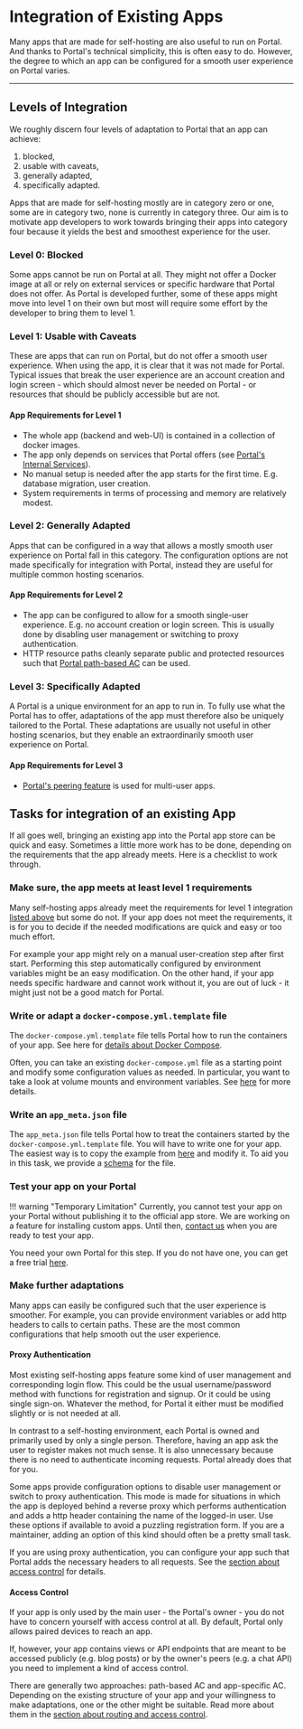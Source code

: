 # Integration of Existing Apps

Many apps that are made for self-hosting are also useful to run on Portal.
And thanks to Portal's technical simplicity, this is often easy to do.
However, the degree to which an app can be configured for a smooth user experience on Portal varies.

---

## Levels of Integration

We roughly discern four levels of adaptation to Portal that an app can achieve:

1. blocked, 
1. usable with caveats, 
1. generally adapted, 
1. specifically adapted.

Apps that are made for self-hosting mostly are in category zero or one, some are in category two, none is currently in category three.
Our aim is to motivate app developers to work towards bringing their apps into category four
because it yields the best and smoothest experience for the user.

### Level 0: Blocked

Some apps cannot be run on Portal at all.
They might not offer a Docker image at all or rely on external services or specific hardware that Portal does not offer.
As Portal is developed further, some of these apps might move into level 1 on their own
but most will require some effort by the developer to bring them to level 1.

### Level 1: Usable with Caveats

These are apps that can run on Portal, but do not offer a smooth user experience.
When using the app, it is clear that it was not made for Portal.
Typical issues that break the user experience are an account creation and login screen - which should almost never be needed on Portal -
or resources that should be publicly accessible but are not.

#### App Requirements for Level 1

* The whole app (backend and web-UI) is contained in a collection of docker images.
* The app only depends on services that Portal offers (see [Portal's Internal Services](internal_services.md)).
* No manual setup is needed after the app starts for the first time. E.g. database migration, user creation.
* System requirements in terms of processing and memory are relatively modest.

### Level 2: Generally Adapted

Apps that can be configured in a way that allows a mostly smooth user experience on Portal fall in this category.
The configuration options are not made specifically for integration with Portal,
instead they are useful for multiple common hosting scenarios.

#### App Requirements for Level 2

* The app can be configured to allow for a smooth single-user experience. E.g. no account creation or login screen.
    This is usually done by disabling user management or switching to proxy authentication.
* HTTP resource paths cleanly separate public and protected resources such that [Portal path-based AC](routing_and_ac.md#access-control) can be used.

### Level 3: Specifically Adapted

A Portal is a unique environment for an app to run in.
To fully use what the Portal has to offer, adaptations of the app must therefore also be uniquely tailored to the Portal.
These adaptations are usually not useful in other hosting scenarios,
but they enable an extraordinarily smooth user experience on Portal.

#### App Requirements for Level 3

* [Portal's peering feature](peering.md) is used for multi-user apps.

## Tasks for integration of an existing App

If all goes well, bringing an existing app into the Portal app store can be quick and easy.
Sometimes a little more work has to be done, depending on the requirements that the app already meets.
Here is a checklist to work through.

### Make sure, the app meets at least level 1 requirements

Many self-hosting apps already meet the requirements for level 1 integration [listed above](#app-requirements-for-level-1) but some do not.
If your app does not meet the requirements, it is for you to decide if the needed modifications are quick and easy or too much effort.

For example your app might rely on a manual user-creation step after first start.
Performing this step automatically configured by environment variables might be an easy modification.
On the other hand, if your app needs specific hardware and cannot work without it,
you are out of luck - it might just not be a good match for Portal.

### Write or adapt a `docker-compose.yml.template` file

The `docker-compose.yml.template` file tells Portal how to run the containers of your app.
See here for [details about Docker Compose](https://docs.docker.com/compose/compose-file/).

Often, you can take an existing `docker-compose.yml` file as a starting point and
modify some configuration values as needed.
In particular, you want to take a look at volume mounts and environment variables.
See [here](docker_compose_template.md) for more details.

### Write an `app_meta.json` file

The `app_meta.json` file tells Portal how to treat the containers started by the `docker-compose.yml.template` file.
You will have to write one for your app.
The easiest way is to copy the example from [here](app_meta_json.md#full-example) and modify it.
To aid you in this task, we provide a [schema](app_meta_json.md#schema) for the file.

### Test your app on your Portal

!!! warning "Temporary Limitation"
    Currently, you cannot test your app on your Portal without publishing it to the official app store.
    We are working on a feature for installing custom apps.
    Until then, [contact us](mailto:contact@getportal.org) when you are ready to test your app.

You need your own Portal for this step.
If you do not have one, you can get a free trial [here](https://trial.getportal.org/).

### Make further adaptations

Many apps can easily be configured such that the user experience is smoother.
For example, you can provide environment variables
or add http headers to calls to certain paths.
These are the most common configurations that help smooth out the user experience.

#### Proxy Authentication

Most existing self-hosting apps feature some kind of user management and corresponding login flow.
This could be the usual username/password method with functions for registration and signup.
Or it could be using single sign-on.
Whatever the method, for Portal it either must be modified slightly or is not needed at all.

In contrast to a self-hosting environment, each Portal is owned and primarily used by only a single person.
Therefore, having an app ask the user to register makes not much sense.
It is also unnecessary because there is no need to authenticate incoming requests.
Portal already does that for you.

Some apps provide configuration options to disable user management 
or switch to proxy authentication.
This mode is made for situations in which the app is deployed behind a reverse proxy
which performs authentication and adds a http header containing the name of the logged-in user.
Use these options if available to avoid a puzzling registration form.
If you are a maintainer, adding an option of this kind should often be a pretty small task.

If you are using proxy authentication, you can configure your app such that Portal adds
the necessary headers to all requests. See the [section about access control](routing_and_ac.md#access-control) for details.

#### Access Control

If your app is only used by the main user - the Portal's owner - 
you do not have to concern yourself with access control at all.
By default, Portal only allows paired devices to reach an app.

If, however, your app contains views or API endpoints 
that are meant to be accessed publicly (e.g. blog posts) or by the owner's peers (e.g. a chat API)
you need to implement a kind of access control.

There are generally two approaches: path-based AC and app-specific AC.
Depending on the existing structure of your app and your willingness to make adaptations,
one or the other might be suitable.
Read more about them in the [section about routing and access control](routing_and_ac.md).



